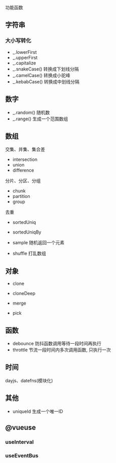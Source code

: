 功能函数

## 字符串

### 大小写转化
- _.lowerFirst
- _.upperFirst
- _.capitalize
- _.snakeCase() 转换成下划线分隔
- _.camelCase() 转换成小驼峰
- _.kebabCase() 转换成中划线分隔


## 数字
- _.random() 随机数
- _.range() 生成一个范围数组


## 数组
交集、并集、集合差
- intersection
- union
- difference

分片、分区、分组
- chunk
- partition
- group


去重
- sortedUniq
- sortedUniqBy

- sample 随机返回一个元素
- shuffle 打乱数组

## 对象
- clone
- cloneDeep
- merge

- pick

## 函数
- debounce 防抖函数调用等待一段时间再执行
- throttle 节流一段时间内多次调用函数, 只执行一次

## 时间
dayjs、datefns(模块化)

## 其他
- uniqueId 生成一个唯一ID

## @vueuse

### useInterval
### useEventBus
